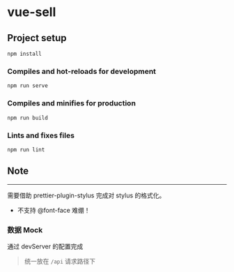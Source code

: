 # vue-sell

## Project setup

```
npm install
```

### Compiles and hot-reloads for development

```
npm run serve
```

### Compiles and minifies for production

```
npm run build
```

### Lints and fixes files

```
npm run lint
```

## Note

---

需要借助 prettier-plugin-stylus 完成对 stylus 的格式化。

- 不支持 @font-face 难绷！

### 数据 Mock

通过 devServer 的配置完成

> 统一放在 `/api` 请求路径下


